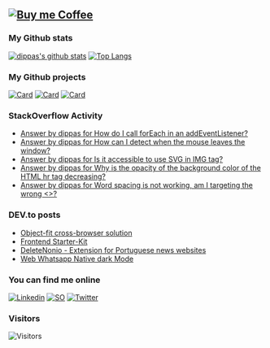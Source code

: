 [![Buy me Coffee](https://img.buymeacoffee.com/api/?url=aHR0cHM6Ly9pbWcuYnV5bWVhY29mZmVlLmNvbS9hcGkvP3VybD1hSFIwY0hNNkx5OWpaRzR1WW5WNWJXVmhZMjltWm1WbExtTnZiUzkxY0d4dllXUnpMM0J5YjJacGJHVmZjR2xqZEhWeVpYTXZNakF5TUM4d015OW1aalZrTXpBellUQTJPVGxpTXpsaE1XTTFaakE1WW1Fd016YzNOV0k1WXk1cWNHYz0mc2l6ZT0zMDAmbmFtZT1kaXBwYXM=&creator=dippas&is_creating=a%20frontend%20developer%20&design_code=1&design_color=%2379D6B5&slug=dippas)](https://www.buymeacoffee.com/dippas)
---

### My Github stats
[![dippas's github stats](https://github-readme-stats.vercel.app/api?username=dippas&show_icons=true&theme=dark)](https://github.com/dippas)
[![Top Langs](https://github-readme-stats.vercel.app/api/top-langs/?username=dippas&theme=dark&layout=compact)](https://github.com/dippas)

### My Github projects
[![Card](https://github-readme-stats.vercel.app/api/pin/?username=dippas&repo=WebWhatsapp-Native-DarkMode&theme=dark)](https://github.com/dippas/WebWhatsapp-Native-DarkMode)
[![Card](https://github-readme-stats.vercel.app/api/pin/?username=dippas&repo=DeleteNonio&theme=dark)](https://github.com/dippas/deletenonio)
[![Card](https://github-readme-stats.vercel.app/api/pin/?username=dippas&repo=Frontend-Starterkit&theme=dark)](https://github.com/dippas/frontend-starterkit)

### StackOverflow Activity
<!-- STACKOVERFLOW:START -->
- [Answer by dippas for How do I call forEach in an addEventListener?](https://stackoverflow.com/questions/68582538/how-do-i-call-foreach-in-an-addeventlistener/68582710#68582710)
- [Answer by dippas for How can I detect when the mouse leaves the window?](https://stackoverflow.com/questions/923299/how-can-i-detect-when-the-mouse-leaves-the-window/68429615#68429615)
- [Answer by dippas for Is it accessible to use SVG in IMG tag?](https://stackoverflow.com/questions/68033130/is-it-accessible-to-use-svg-in-img-tag/68033172#68033172)
- [Answer by dippas for Why is the opacity of the background color of the HTML hr tag decreasing?](https://stackoverflow.com/questions/67555320/why-is-the-opacity-of-the-background-color-of-the-html-hr-tag-decreasing/67555567#67555567)
- [Answer by dippas for Word spacing is not working, am I targeting the wrong <>?](https://stackoverflow.com/questions/67100189/word-spacing-is-not-working-am-i-targeting-the-wrong/67100311#67100311)
<!-- STACKOVERFLOW:END -->

### DEV.to posts
<!-- BLOG-POST-LIST:START -->
- [Object-fit cross-browser solution](https://dev.to/dippas/object-fit-cross-browser-solution-44jb)
- [Frontend Starter-Kit](https://dev.to/dippas/frontend-starter-kit-1fok)
- [DeleteNonio - Extension for Portuguese news websites](https://dev.to/dippas/deletenonio-extension-for-portuguese-news-websites-259n)
- [Web Whatsapp Native dark Mode](https://dev.to/dippas/web-whatsapp-native-dark-mode-3baa)
<!-- BLOG-POST-LIST:END -->

### You can find me online
[![Linkedin](https://i.imgur.com/WsVT8IF.png)](https://www.linkedin.com/in/fabioserpa/)
[![SO](https://i.imgur.com/6wGKyEh.png)](https://stackoverflow.com/users/3448527/dippas)
[![Twitter](https://i.imgur.com/phxhAbA.png)](https://twitter.com/fabioserpa)

### Visitors
![Visitors](https://visitor-badge.laobi.icu/badge?page_id=dippas.dippas)
